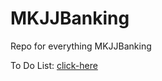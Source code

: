 # MKJJBanking

Repo for everything MKJJBanking

To Do List: [click-here](https://docs.google.com/document/d/1RCB4fWhYWZ7ANSewaPs8dxcvSj36kfzehHW5B76GGc8/)